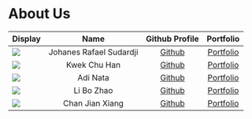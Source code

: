 # About Us

Display | Name | Github Profile | Portfolio 
--------|:----:|:--------------:|:---------:
![](https://via.placeholder.com/100.png?text=Photo) | Johanes Rafael Sudardji | [Github](https://github.com/johanesrafael.git) | [Portfolio](docs/team/AboutUs.md)
![](https://via.placeholder.com/100.png?text=Photo) | Kwek Chu Han | [Github](https://github.com/chuhann) | [Portfolio](docs/team/AboutUs.md)
![](https://via.placeholder.com/100.png?text=Photo) | Adi Nata | [Github](https://github.com/) | [Portfolio](docs/team/AboutUs.md)
![](https://via.placeholder.com/100.png?text=Photo) | Li Bo Zhao | [Github](https://github.com/) | [Portfolio](docs/team/AboutUs.md)
![](https://via.placeholder.com/100.png?text=Photo) | Chan Jian Xiang | [Github](https://github.com/) | [Portfolio](docs/team/AboutUs.md)

